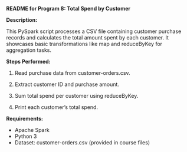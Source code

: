 **README for Program 8: Total Spend by Customer**



**Description:**

This PySpark script processes a CSV file containing customer purchase records and calculates the total amount spent by each customer. It showcases basic transformations like map and reduceByKey for aggregation tasks.



**Steps Performed:**



1. Read purchase data from customer-orders.csv.
   
2. Extract customer ID and purchase amount.
   
3. Sum total spend per customer using reduceByKey.
   
4. Print each customer’s total spend.



**Requirements:**



* Apache Spark
* Python 3
* Dataset: customer-orders.csv (provided in course files)
